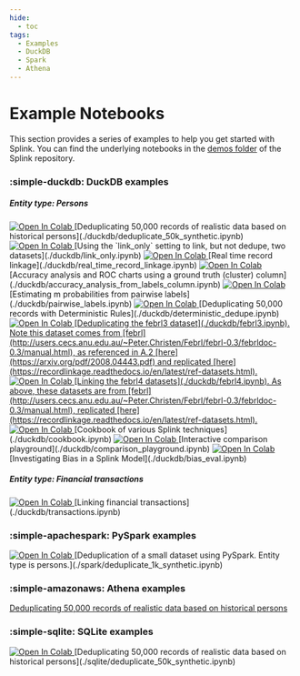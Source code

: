 ```yaml
---
hide:
  - toc
tags:
  - Examples
  - DuckDB
  - Spark
  - Athena
---
```


# Example Notebooks

This section provides a series of examples to help you get started with Splink. You can find the underlying notebooks in the [demos folder](https://github.com/moj-analytical-services/splink/tree/master/docs/demos/examples) of the Splink repository.

### :simple-duckdb: DuckDB examples

##### Entity type: Persons

<a target="_blank" href="https://colab.research.google.com/github/moj-analytical-services/splink/blob/master/docs/demos/examples/duckdb/deduplicate_50k_synthetic.ipynb">
  <img src="https://colab.research.google.com/assets/colab-badge.svg" alt="Open In Colab"/>
</a> [Deduplicating 50,000 records of realistic data based on historical persons](./duckdb/deduplicate_50k_synthetic.ipynb)

<a target="_blank" href="https://colab.research.google.com/github/moj-analytical-services/splink/blob/master/docs/demos/examples/duckdb/link_only.ipynb">
  <img src="https://colab.research.google.com/assets/colab-badge.svg" alt="Open In Colab"/>
</a> [Using the `link_only` setting to link, but not dedupe, two datasets](./duckdb/link_only.ipynb)

<a target="_blank" href="https://colab.research.google.com/github/moj-analytical-services/splink/blob/master/docs/demos/examples/duckdb/real_time_record_linkage.ipynb">
  <img src="https://colab.research.google.com/assets/colab-badge.svg" alt="Open In Colab"/>
</a> [Real time record linkage](./duckdb/real_time_record_linkage.ipynb)

<a target="_blank" href="https://colab.research.google.com/github/moj-analytical-services/splink/blob/master/docs/demos/examples/duckdb/accuracy_analysis_from_labels_column.ipynb">
  <img src="https://colab.research.google.com/assets/colab-badge.svg" alt="Open In Colab"/>
</a> [Accuracy analysis and ROC charts using a ground truth (cluster) column](./duckdb/accuracy_analysis_from_labels_column.ipynb)

<a target="_blank" href="https://colab.research.google.com/github/moj-analytical-services/splink/blob/master/docs/demos/examples/duckdb/pairwise_labels.ipynb">
  <img src="https://colab.research.google.com/assets/colab-badge.svg" alt="Open In Colab"/>
</a> [Estimating m probabilities from pairwise labels](./duckdb/pairwise_labels.ipynb)

<a target="_blank" href="https://colab.research.google.com/github/moj-analytical-services/splink/blob/master/docs/demos/examples/duckdb/deterministic_dedupe.ipynb">
  <img src="https://colab.research.google.com/assets/colab-badge.svg" alt="Open In Colab"/>
</a> [Deduplicating 50,000 records with Deterministic Rules](./duckdb/deterministic_dedupe.ipynb)

<a target="_blank" href="https://colab.research.google.com/github/moj-analytical-services/splink/blob/master/docs/demos/examples/duckdb/febrl3.ipynb">
  <img src="https://colab.research.google.com/assets/colab-badge.svg" alt="Open In Colab"/> [Deduplicating the febrl3 dataset](./duckdb/febrl3.ipynb). Note this dataset comes from [febrl](http://users.cecs.anu.edu.au/~Peter.Christen/Febrl/febrl-0.3/febrldoc-0.3/manual.html), as referenced in A.2 [here](https://arxiv.org/pdf/2008.04443.pdf) and replicated [here](https://recordlinkage.readthedocs.io/en/latest/ref-datasets.html).
</a>

<a target="_blank" href="https://colab.research.google.com/github/moj-analytical-services/splink/blob/master/docs/demos/examples/duckdb/febrl4.ipynb">
  <img src="https://colab.research.google.com/assets/colab-badge.svg" alt="Open In Colab"/> [Linking the febrl4 datasets](./duckdb/febrl4.ipynb). As above, these datasets are from [febrl](http://users.cecs.anu.edu.au/~Peter.Christen/Febrl/febrl-0.3/febrldoc-0.3/manual.html), replicated [here](https://recordlinkage.readthedocs.io/en/latest/ref-datasets.html).
</a>

<a target="_blank" href="https://colab.research.google.com/github/moj-analytical-services/splink/blob/master/docs/demos/examples/duckdb/cookbook.ipynb">
  <img src="https://colab.research.google.com/assets/colab-badge.svg" alt="Open In Colab"/>
</a> [Cookbook of various Splink techniques](./duckdb/cookbook.ipynb)

<a target="_blank" href="https://colab.research.google.com/github/moj-analytical-services/splink/blob/master/docs/demos/examples/duckdb/comparison_playground.ipynb">
  <img src="https://colab.research.google.com/assets/colab-badge.svg" alt="Open In Colab"/>
</a> [Interactive comparison playground](./duckdb/comparison_playground.ipynb)

<a target="_blank" href="https://colab.research.google.com/github/moj-analytical-services/splink/blob/master/docs/demos/examples/duckdb/cookbook.ipynb">
  <img src="https://colab.research.google.com/assets/colab-badge.svg" alt="Open In Colab"/>
</a> [Investigating Bias in a Splink Model](./duckdb/bias_eval.ipynb)


##### Entity type: Financial transactions

<a target="_blank" href="https://colab.research.google.com/github/moj-analytical-services/splink/blob/master/docs/demos/examples/duckdb/transactions.ipynb">
  <img src="https://colab.research.google.com/assets/colab-badge.svg" alt="Open In Colab"/>
</a> [Linking financial transactions](./duckdb/transactions.ipynb)

### :simple-apachespark: PySpark examples

<a target="_blank" href="https://colab.research.google.com/github/moj-analytical-services/splink/blob/master/docs/demos/examples/spark/deduplicate_1k_synthetic.ipynb">
  <img src="https://colab.research.google.com/assets/colab-badge.svg" alt="Open In Colab"/>
</a> [Deduplication of a small dataset using PySpark. Entity type is persons.](./spark/deduplicate_1k_synthetic.ipynb)

### :simple-amazonaws: Athena examples


</a> [Deduplicating 50,000 records of realistic data based on historical persons](./athena/deduplicate_50k_synthetic.ipynb)

### :simple-sqlite: SQLite examples

<a target="_blank" href="https://colab.research.google.com/github/moj-analytical-services/splink/blob/master/docs/demos/examples/sqlite/deduplicate_50k_synthetic.ipynb">
  <img src="https://colab.research.google.com/assets/colab-badge.svg" alt="Open In Colab"/>
</a> [Deduplicating 50,000 records of realistic data based on historical persons](./sqlite/deduplicate_50k_synthetic.ipynb)
